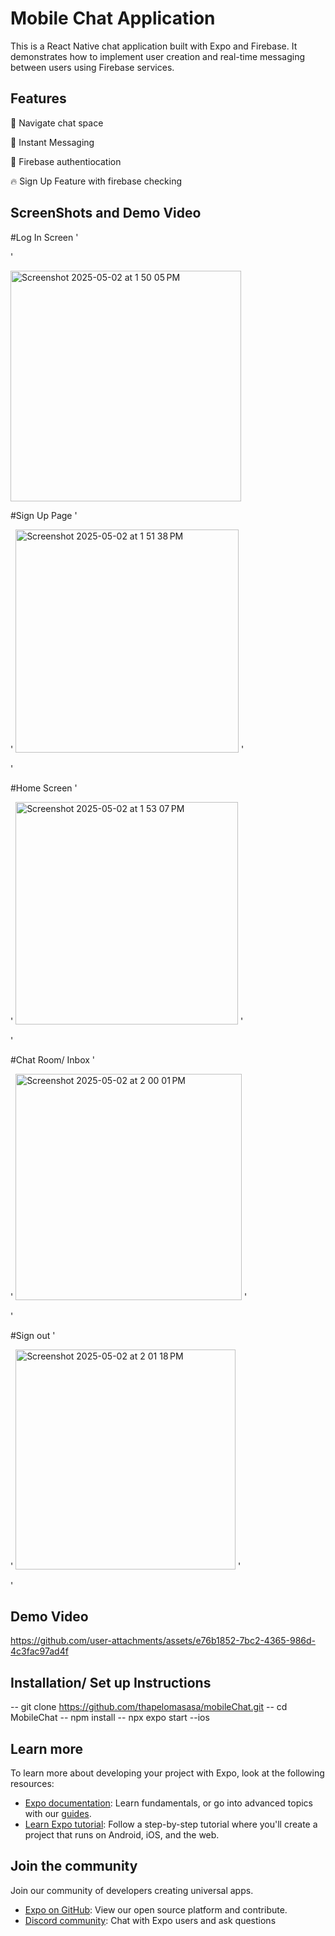 # Mobile Chat Application 

This is a React Native chat application built with Expo and Firebase. It demonstrates how to implement user creation and real-time messaging between users using Firebase services.


## Features

🌱 Navigate chat space 

🧠 Instant Messaging

📲 Firebase authentiocation

🔥 Sign Up Feature with firebase checking

## ScreenShots and Demo Video
#Log In Screen
'

'

<img width="369" alt="Screenshot 2025-05-02 at 1 50 05 PM" src="https://github.com/user-attachments/assets/970c2480-c15f-466b-a0e3-18a9edef10ba" />

#Sign Up Page
'

'
<img width="357" alt="Screenshot 2025-05-02 at 1 51 38 PM" src="https://github.com/user-attachments/assets/fdadce89-8422-4feb-b8e8-dc5d5d80cdf9" />
'

'

#Home Screen
'

'
<img width="356" alt="Screenshot 2025-05-02 at 1 53 07 PM" src="https://github.com/user-attachments/assets/c774172f-e3ce-45e7-9955-27c13c775046" />
'

'

#Chat Room/ Inbox
'

'
<img width="362" alt="Screenshot 2025-05-02 at 2 00 01 PM" src="https://github.com/user-attachments/assets/eb09bc28-8d24-4506-9b24-895f555a81af" />
'

'

#Sign out
'

'
<img width="352" alt="Screenshot 2025-05-02 at 2 01 18 PM" src="https://github.com/user-attachments/assets/e188c6d3-2473-46de-94d1-3f45e3cbbcb6" />
'

'
## Demo Video

https://github.com/user-attachments/assets/e76b1852-7bc2-4365-986d-4c3fac97ad4f


## Installation/ Set up Instructions

-- git clone https://github.com/thapelomasasa/mobileChat.git
-- cd MobileChat
-- npm install
-- npx expo start --ios

## Learn more

To learn more about developing your project with Expo, look at the following resources:

- [Expo documentation](https://docs.expo.dev/): Learn fundamentals, or go into advanced topics with our [guides](https://docs.expo.dev/guides).
- [Learn Expo tutorial](https://docs.expo.dev/tutorial/introduction/): Follow a step-by-step tutorial where you'll create a project that runs on Android, iOS, and the web.

## Join the community

Join our community of developers creating universal apps.

- [Expo on GitHub](https://github.com/expo/expo): View our open source platform and contribute.
- [Discord community](https://chat.expo.dev): Chat with Expo users and ask questions
